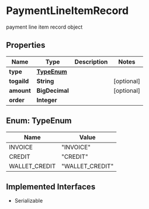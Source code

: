 

# PaymentLineItemRecord

payment line item record object

## Properties

| Name | Type | Description | Notes |
|------------ | ------------- | ------------- | -------------|
|**type** | [**TypeEnum**](#TypeEnum) |  |  |
|**togaiId** | **String** |  |  [optional] |
|**amount** | **BigDecimal** |  |  [optional] |
|**order** | **Integer** |  |  |



## Enum: TypeEnum

| Name | Value |
|---- | -----|
| INVOICE | &quot;INVOICE&quot; |
| CREDIT | &quot;CREDIT&quot; |
| WALLET_CREDIT | &quot;WALLET_CREDIT&quot; |


## Implemented Interfaces

* Serializable


